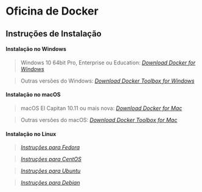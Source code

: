 # Oficina de Docker

## Instruções de Instalação

#### Instalação no Windows
> Windows 10 64bit Pro, Enterprise ou Education:
> [*Download Docker for Windows*](https://store.docker.com/editions/community/docker-ce-desktop-windows)

> Outras versões do Windows:
> [*Download Docker Toolbox for Windows*](https://download.docker.com/win/stable/DockerToolbox.exe)

#### Instalação no macOS
> macOS El Capitan 10.11 ou mais nova:
> [*Download Docker for Mac*](https://store.docker.com/editions/community/docker-ce-desktop-mac)

> Outras versões do macOS:
> [*Download Docker Toolbox for Mac*](https://download.docker.com/mac/stable/DockerToolbox.pkg)

#### Instalação no Linux

> [*Instruções para Fedora*](https://docs.docker.com/install/linux/docker-ce/fedora/)

> [*Instruções para CentOS*](https://docs.docker.com/install/linux/docker-ce/centos/)

> [*Instruções para Ubuntu*](https://docs.docker.com/install/linux/docker-ce/ubuntu/)

> [*Instruções para Debian*](https://docs.docker.com/install/linux/docker-ce/debian/)
